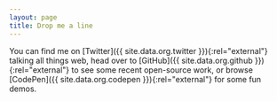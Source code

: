 ```yaml
---
layout: page
title: Drop me a line
---
```


You can find me on [Twitter]({{ site.data.org.twitter }}){:rel="external"} talking all things web, head over to [GitHub]({{ site.data.org.github }}){:rel="external"} to see some recent open-source work, or browse [CodePen]({{ site.data.org.codepen }}){:rel="external"} for some fun demos.